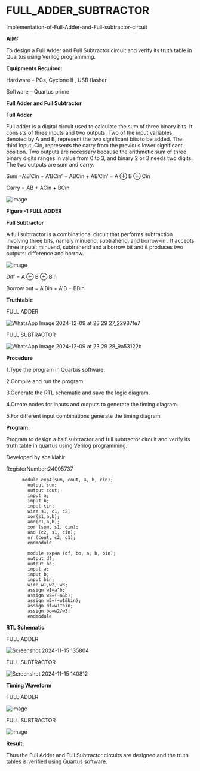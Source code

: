 # FULL_ADDER_SUBTRACTOR

Implementation-of-Full-Adder-and-Full-subtractor-circuit

**AIM:**

To design a Full Adder and Full Subtractor circuit and verify its truth table in Quartus using Verilog programming.

**Equipments Required:**

Hardware – PCs, Cyclone II , USB flasher

Software – Quartus prime

**Full Adder and Full Subtractor**

**Full Adder**

Full adder is a digital circuit used to calculate the sum of three binary bits. It consists of three inputs and two outputs. Two of the input variables, denoted by A and B, represent the two significant bits to be added. The third input, Cin, represents the carry from the previous lower significant position. Two outputs are necessary because the arithmetic sum of three binary digits ranges in value from 0 to 3, and binary 2 or 3 needs two digits. The two outputs are sum and carry.

Sum =A’B’Cin + A’BCin’ + ABCin + AB’Cin’ = A ⊕ B ⊕ Cin 

Carry = AB + ACin + BCin

![image](https://github.com/naavaneetha/FULL_ADDER_SUBTRACTOR/assets/154305477/0f30ba51-5ffb-4198-845f-18e054f675e7)

**Figure -1 FULL ADDER**

**Full Subtractor**

A full subtractor is a combinational circuit that performs subtraction involving three bits, namely minuend, subtrahend, and borrow-in . It accepts three inputs: minuend, subtrahend and a borrow bit and it produces two outputs: difference and borrow.

![image](https://github.com/naavaneetha/FULL_ADDER_SUBTRACTOR/assets/154305477/02b24f51-ab51-4304-9ad6-7b81ffc1ead5)

Diff = A ⊕ B ⊕ Bin 

Borrow out = A'Bin + A'B + BBin

**Truthtable**

FULL ADDER

![WhatsApp Image 2024-12-09 at 23 29 27_22987fe7](https://github.com/user-attachments/assets/bf06aae4-e8fe-4093-a3dc-ff1f436366d8)

FULL SUBTRACTOR

![WhatsApp Image 2024-12-09 at 23 29 28_9a53122b](https://github.com/user-attachments/assets/01551820-2a8d-4e7b-82aa-7c36cc56b3b4)

**Procedure**

1.Type the program in Quartus software.

2.Compile and run the program.

3.Generate the RTL schematic and save the logic diagram.

4.Create nodes for inputs and outputs to generate the timing diagram.

5.For different input combinations generate the timing diagram

**Program:**

Program to design a half subtractor and full subtractor circuit and verify its truth table in quartus using Verilog programming.

Developed by:shaiklahir

RegisterNumber:24005737

          module exp4(sum, cout, a, b, cin);
            output sum;
            output cout;
            input a;
            input b;
            input cin;
            wire s1, c1, c2;
            xor(s1,a,b);
            and(c1,a,b);
            xor (sum, s1, cin);
            and (c2, s1, cin);
            or (cout, c2, c1);
            endmodule
            
            module exp4a (df, bo, a, b, bin);
            output df;
            output bo;
            input a;
            input b;
            input bin;
            wire w1,w2, w3;
            assign w1=a^b;
            assign w2=(~a&b);
            assign w3=(~w1&bin);
            assign df=w1^bin;
            assign bo=w2/w3;
            endmodule


**RTL Schematic**

FULL ADDER

![Screenshot 2024-11-15 135804](https://github.com/user-attachments/assets/ff008e22-eea4-42e8-8c90-2f55cd548e13)

FULL SUBTRACTOR

![Screenshot 2024-11-15 140812](https://github.com/user-attachments/assets/e1b453ef-e589-4dac-a37b-d184ce8b5ee8)

**Timing Waveform**

FULL ADDER

![image](https://github.com/user-attachments/assets/6a171ee7-5789-40ce-b40f-702147f9c07c)


FULL SUBTRACTOR

![image](https://github.com/user-attachments/assets/530736ca-dab7-4f9c-aa25-8df81c1ce1ff)

**Result:**

Thus the Full Adder and Full Subtractor circuits are designed and the truth tables is verified using Quartus software.



